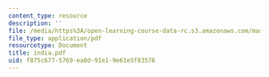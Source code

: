 ```yaml
---
content_type: resource
description: ''
file: /media/https%3A/open-learning-course-data-rc.s3.amazonaws.com/mas-666-developmental-entrepreneurship-fall-2003/f875c6775769ea0d91e19e61e5f83576_india.pdf
file_type: application/pdf
resourcetype: Document
title: india.pdf
uid: f875c677-5769-ea0d-91e1-9e61e5f83576
---
```

